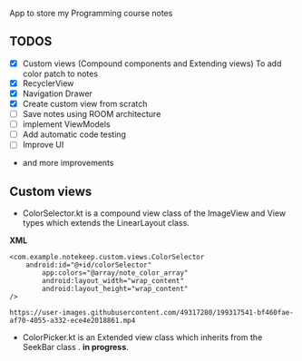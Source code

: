App to store my Programming course notes

## TODOS
- [x] Custom views (Compound components and Extending views) To
	add color patch to notes
- [x] RecyclerView
- [x] Navigation Drawer
- [x] Create custom view from scratch
- [ ] Save notes using ROOM architecture
- [ ] implement ViewModels
- [ ] Add automatic code testing
- [ ] Improve UI
- and more improvements

## Custom views
- ColorSelector.kt is a compound view class of the ImageView and View
	types which extends the LinearLayout class.

**XML**
```
<com.example.notekeep.custom.views.ColorSelector
	android:id="@+id/colorSelector"
        app:colors="@array/note_color_array"
        android:layout_width="wrap_content"
        android:layout_height="wrap_content"
/>
```
	https://user-images.githubusercontent.com/49317280/199317541-bf460fae-af70-4055-a332-ece4e2018861.mp4


- ColorPicker.kt is an Extended view class which inherits from the SeekBar class
	. **in progress**.

